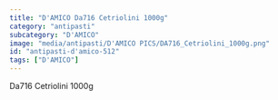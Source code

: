 ```yaml
---
title: "D'AMICO Da716 Cetriolini 1000g"
category: "antipasti"
subcategory: "D'AMICO"
image: "media/antipasti/D'AMICO PICS/DA716_Cetriolini_1000g.png"
id: "antipasti-d'amico-512"
tags: ["D'AMICO"]
---
```


Da716 Cetriolini 1000g

